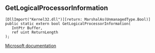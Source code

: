 ## GetLogicalProcessorInformation

```
[DllImport("Kernel32.dll")][return: MarshalAs(UnmanagedType.Bool)]
public static extern bool GetLogicalProcessorInformation(
   IntPtr Buffer,
   ref uint ReturnLength
);
```

[Microsoft documentation](https://docs.microsoft.com/en-us/windows/win32/api/sysinfoapi/nf-sysinfoapi-getlogicalprocessorinformation)
